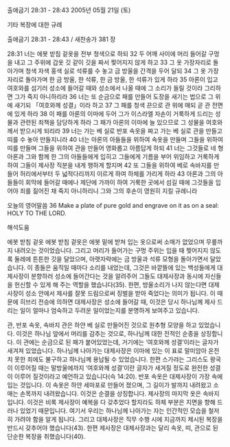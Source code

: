 출애굽기 28:31 - 28:43 
2005년 05월 21일 (토)

기타 복장에 대한 규례



출애굽기 28:31 - 28:43 / 새찬송가 381 장


28:31  너는 에봇 받침 겉옷을 전부 청색으로 하되 32 두 어깨 사이에 머리 들어갈 구멍을 내고 그 주위에 갑옷 깃 같이 깃을 짜서 찢어지지 않게 하고 33 그 옷 가장자리로 돌아가며 청색 자색 홍색 실로 석류를 수 놓고 금 방울을 간격을 두어 달되 34 그 옷 가장자리로 돌아가며 한 금 방울, 한 석류, 한 금 방울, 한 석류가 있게 하라 35 아론이 입고 여호와를 섬기러 성소에 들어갈 때와 성소에서 나올 때에 그 소리가 들릴 것이라 그리하면 그가 죽지 아니하리라 36 너는 또 순금으로 패를 만들어 도장을 새기는 법으로 그 위에 새기되 「여호와께 성결」이라 하고 37 그 패를 청색 끈으로 관 위에 매되 곧 관 전면에 있게 하라 38 이 패를 아론의 이마에 두어 그가 이스라엘 자손이 거룩하게 드리는 성물과 관련된 죄책을 담당하게 하라 그 패가 아론의 이마에 늘 있으므로 그 성물을 여호와께서 받으시게 되리라 39 너는 가는 베 실로 반포 속옷을 짜고 가는 베 실로 관을 만들고 띠를 수 놓아 만들지니라 40 너는 아론의 아들들을 위하여 속옷을 만들며 그들을 위하여 띠를 만들며 그들을 위하여 관을 만들어 영화롭고 아름답게 하되 41 너는 그것들로 네 형 아론과 그와 함께 한 그의 아들들에게 입히고 그들에게 기름을 부어 위임하고 거룩하게 하여 그들이 제사장 직분을 내게 행하게 할지며 42 또 그들을 위하여 베로 속바지를 만들어 허리에서부터 두 넓적다리까지 이르게 하여 하체를 가리게 하라 43 아론과 그의 아들들이 회막에 들어갈 때에나 제단에 가까이 하여 거룩한 곳에서 섬길 때에 그것들을 입어야 죄를 짊어진 채 죽지 아니하리니 그와 그의 후손이 영원히 지킬 규례니라 

오늘의 영어말씀 
36 Make a plate of pure gold and engrave on it as on a seal: HOLY TO THE LORD.

해석도움





에봇 받침 겉옷 
에봇 받침 겉옷은 에봇 밑에 받쳐 입는 옷으로써 소매가 없었으며 무릎까지 내려오는 것이었습니다. 그리고 머리가 들어가는 구멍 주위는 입을 때 찢어지지 않도록 둘레에 튼튼한 깃을 달았으며, 아랫자락에는 금 방울과 석류 모형을 돌아가면서 달았습니다. 이 종들은 움직일 때마다 소리를 내었는데, 그것은 바깥뜰에 있는 백성들에게 대제사장이 분향하러 성소에 들어간다는 것을 알려주어 그들도 대제사장과 동시에 자신들을 헌신할 수 있게 해 주는 역할을 했습니다(35). 한편, 방울소리가 나지 않는다면 대제사장이 성소 안에서 제사를 잘못 드림으로써 징벌을 받아 죽었다는 의미가 됩니다. 이 때문에 히브리 전승에 의하면 대제사장은 성소에 들어갈 때, 이것은 당시 하나님께 제사 드리는 일이 얼마나 엄숙하고 두려운 일이었는지를 분명하게 보여주고 있습니다. 

관, 반포 속옷, 속바지 
관은 하얀 베 실로 만들어진 것으로 원추형 모양을 하고 있었습니다. 이것은 하나님 앞에서 머리를 감추는 것으로, 하나님께 대한 전적인 순종을 상징합니다. 이 관에는 순금으로 된 패가 붙어있었는데, 거기에는 ‘여호와께 성결’이라는 글자가 새겨져 있었습니다. 하나님께 나아가는 대제사장은 이마에 있는 이 표로 말미암아 온전치 못한 죄에도 불구하고 하나님께 용납될 수 있었습니다. 한편 스가랴는 그리스도 왕국이 이루어질 때는 말방울에까지 ‘여호와께 성결’이란 글자가 새겨질 정도로 완전한 성결이 이루어 질것이라고 예언하고 있습니다(슥 14:20). 반포 속옷은 대제사장이 가장 속에 입는 것입니다. 이 속옷은 하얀 세마포로 만들어 졌으며, 그 길이가 발까지 내려왔고 소매는 손목까지 내려왔습니다. 이것은 순결을 상징합니다. 제사장의 마지막 옷은 속바지입니다. 이것은 비록 제사장이 예복을 다 갖추었다 할지라도 하체 부분은 지면을 향해 드러나 있었기 때문입니다. 여기서 우리는 하나님께 나아가는 자는 인간적인 모습을 철저히 가려야 함을 알게 됩니다. 그리고 대제사장은 직무 수행 시에 지금까지 제시된 복장을 반드시 갖추어야 했습니다(43). 한편 제사장은 대제사장과는 달리 속옷, 띠, 관으로 된 단순한 복장을 취했습니다(40).